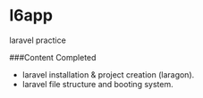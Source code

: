 # l6app
laravel practice

###Content Completed 
- laravel installation & project creation (laragon).
- laravel file structure and booting system.
